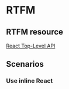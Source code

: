 # RTFM
## RTFM resource
[React Top-Level API](https://reactjs.org/docs/react-api.html#createelement)

## Scenarios
### Use inline React
